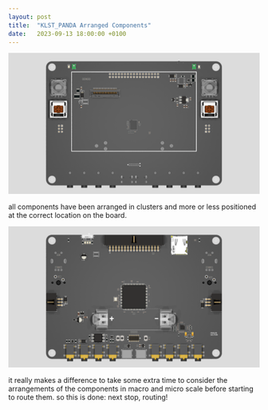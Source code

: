 ```yaml
---
layout: post
title:  "KLST_PANDA Arranged Components"
date:   2023-09-13 18:00:00 +0100
---
```


![KLST_PANDA-arranged-components--front](/assets/2023-09-13-KLST_PANDA-arranged-components--front.png)

all components have been arranged in clusters and more or less positioned at the correct location on the board. 

![KLST_PANDA-arranged-components--back](/assets/2023-09-13-KLST_PANDA-arranged-components--back.png)

it really makes a difference to take some extra time to consider the arrangements of the components in macro and micro scale before starting to route them. so this is done: next stop, routing!
